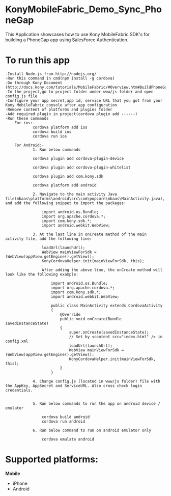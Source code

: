 KonyMobileFabric_Demo_Sync_PhoneGap
===================================

This Application showcases how to use Kony MobileFabric SDK's for building a PhoneGap app using SalesForce Authentication.


# To run this app

	-Install Node.js from http://nodejs.org/ 
	-Run this command in cmd(npm install -g cordova)
	-Go through Kony Document (http://docs.kony.com/tutorials/MobileFabric/#Overview.htm#BuildPhoneGap%3FTocPath%3D_____5)
	-In the project,go to project folder under www/js folder and open config.js file
	-Configure your app secret,app id, service URL that you got from your Kony MobileFabric console after app configuration
	-Remove content of platforms and plugins folder
	-Add required plugin in project(cordova plugin add ------)
	-Run these commands
		For ios:- 
				cordova platform add ios
				cordova build ios
				cordova run ios
					
		For Android:-
				1. Run below commands 
				
				cordova plugin add cordova-plugin-device
				
				cordova plugin add cordova-plugin-whitelist
				
				cordova plugin add com.kony.sdk
				
				cordova platform add android
				
				2. Navigate to the main activity Java file(mbaas\platforms\android\src\com\popcorn\mbaas\MainActivity.java), and add the following snippet to import the packages:
					
					import android.os.Bundle; 
					import org.apache.cordova.*; 
					import com.kony.sdk.*; 
					import android.webkit.WebView;
					
				3. At the last line in onCreate method of the main activity file, add the following line:
					
					loadUrl(launchUrl); 
					WebView mainViewForSdk = (WebView)appView.getEngine().getView(); 
					KonyCordovaHelper.init(mainViewForSdk, this);

					After adding the above line, the onCreate method will look like the following example:
					
						import android.os.Bundle; 
						import org.apache.cordova.*; 
						import com.kony.sdk.*; 
						import android.webkit.WebView; 

						public class MainActivity extends CordovaActivity
						{
							@Override 
							public void onCreate(Bundle savedInstanceState) 
							{ 
								super.onCreate(savedInstanceState); 
								// Set by <content src="index.html" /> in config.xml 
								loadUrl(launchUrl); 
								WebView mainViewForSdk = (WebView)appView.getEngine().getView(); 
								KonyCordovaHelper.init(mainViewForSdk, this); 
							} 
						}
						
				4. Change config.js (located in www/js folder) file with the AppKey, AppSecret and ServiceURL. Also cross check login credentials.
			
				
				5. Run below commands to run the app on android device / emulator
					
					cordova build android 
					cordova run android
					
				6. Run below command to run on android emulator only
				
				    cordova emulate android	
	


# Supported platforms:
**Mobile**
 * iPhone
 * Android
